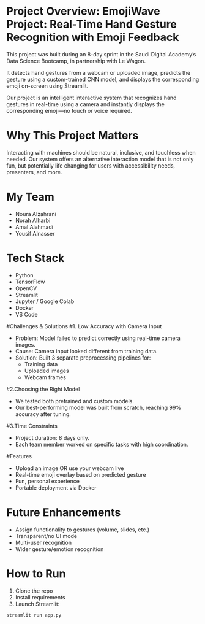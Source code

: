 
# Project Overview: EmojiWave Project: Real-Time Hand Gesture Recognition with Emoji Feedback
This project was built during an 8-day sprint in the Saudi Digital Academy’s Data Science Bootcamp, in partnership with Le Wagon.

It detects hand gestures from a webcam or uploaded image, predicts the gesture using a custom-trained CNN model, and displays the corresponding emoji on-screen using Streamlit.

Our project is an intelligent interactive system that recognizes hand gestures in real-time using a camera and instantly displays the corresponding emoji—no touch or voice required.

# Why This Project Matters
Interacting with machines should be natural, inclusive, and touchless when needed. Our system offers an alternative interaction model that is not only fun, but potentially life changing for users with accessibility needs, presenters, and more.

# My Team
- Noura Alzahrani
- Norah Alharbi
- Amal Alahmadi
- Yousif Alnasser

# Tech Stack
- Python
- TensorFlow
- OpenCV
- Streamlit
- Jupyter / Google Colab
- Docker
- VS Code

#Challenges & Solutions
#1. Low Accuracy with Camera Input
- Problem: Model failed to predict correctly using real-time camera images.
- Cause: Camera input looked different from training data.
- Solution: Built 3 separate preprocessing pipelines for:
  - Training data
  - Uploaded images
  - Webcam frames

#2.Choosing the Right Model
- We tested both pretrained and custom models.
- Our best-performing model was built from scratch, reaching 99% accuracy after tuning.

#3.Time Constraints
- Project duration: 8 days only.
- Each team member worked on specific tasks with high coordination.

#Features
- Upload an image OR use your webcam live
- Real-time emoji overlay based on predicted gesture
- Fun, personal experience
- Portable deployment via Docker

# Future Enhancements
- Assign functionality to gestures (volume, slides, etc.)
- Transparent/no UI mode
- Multi-user recognition
- Wider gesture/emotion recognition

# How to Run
1. Clone the repo
2. Install requirements
3. Launch Streamlit:
```bash
streamlit run app.py
